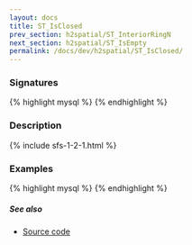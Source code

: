 ```yaml
---
layout: docs
title: ST_IsClosed
prev_section: h2spatial/ST_InteriorRingN
next_section: h2spatial/ST_IsEmpty
permalink: /docs/dev/h2spatial/ST_IsClosed/
---
```


### Signatures

{% highlight mysql %}
{% endhighlight %}

### Description



{% include sfs-1-2-1.html %}

### Examples

{% highlight mysql %}
{% endhighlight %}

##### See also

* [Source code](https://github.com/irstv/H2GIS/blob/master/h2spatial/src/main/java/org/h2gis/h2spatial/internal/function/spatial/properties/ST_IsClosed.java)
